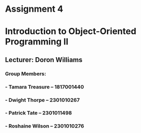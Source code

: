 # Assignment 4
# Introduction to Object-Oriented Programming II
## Lecturer: Doron Williams

### Group Members:
### - Tamara Treasure – 1817001440
### - Dwight Thorpe – 2301010267
### - Patrick Tate – 2301011498
### - Roshaine Wilson – 2301010276
